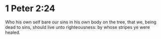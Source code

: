 # 1 Peter 2:24

Who his own self bare our sins in his own body on the tree, that we, being dead to sins, should live unto righteousness: by whose stripes ye were healed.